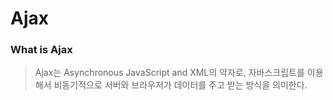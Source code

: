 # Ajax

### What is Ajax

> Ajax는 Asynchronous JavaScript and XML의 약자로, 자바스크립트를 이용해서 비동기적으로 서버와 브라우저가 데이터를 주고 받는 방식을 의미한다.